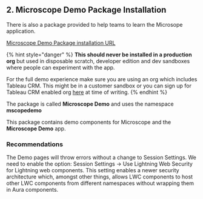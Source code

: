 


## 2. Microscope Demo Package Installation

There is also a package provided to help teams to learn the Microsope application. 

[Microscope Demo Package installation URL](https://login.salesforce.com/packaging/installPackage.apexp?p0=04t8d000000DaNCAA0)


{% hint style="danger" %}
**This should never be installed in a production org** but used in disposable scratch, developer edition and dev sandboxes where people can experiment with the app.

For the full demo experience make sure you are using an org which includes Tableau CRM. This might be in a customer sandbox or you can sign up for Tableau CRM enabled org [here](https://trailhead.salesforce.com/en/promo/orgs/analytics-de) at time of writing.
{% endhint %}

The package is called **Microscope Demo** and uses the namespace **mscopedemo**

This package contains demo components for Microscope and the **Microscope Demo** app.

### Recommendations

The Demo pages will throw errors without a change to Session Settings. We need to enable the option: Session Settings -> Use Lightning Web Security for Lightning web components. This setting enables a newer security architecture which, amongst other things, allows LWC components to host other LWC components from different namespaces without wrapping them in Aura components.
